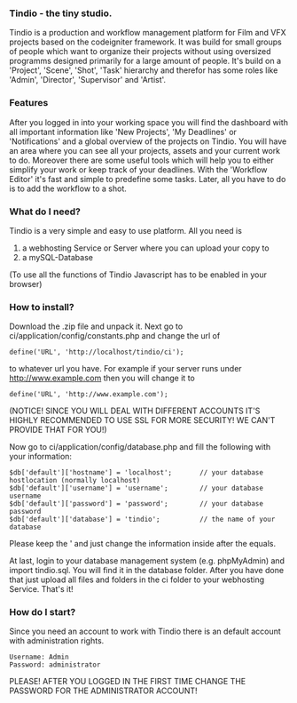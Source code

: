 ### Tindio - the tiny studio.
Tindio is a production and workflow management platform for Film and VFX projects based on the codeigniter framework. It was build for small groups of people which want to organize their projects without using oversized programms designed primarily for a large amount of people. It's build on a 'Project', 'Scene', 'Shot', 'Task' hierarchy and therefor has some roles like 'Admin', 'Director', 'Supervisor' and 'Artist'.

### Features
After you logged in into your working space you will find the dashboard with all important information like 'New Projects', 'My Deadlines' or 'Notifications' and a global overview of the projects on Tindio.
You will have an area where you can see all your projects, assets and your current work to do. Moreover there are some useful tools which will help you to either simplify your work or keep track of your deadlines. With the 'Workflow Editor' it's fast and simple to predefine some tasks. Later, all you have to do is to add the workflow to a shot.

### What do I need?
Tindio is a very simple and easy to use platform. All you need is

1. a webhosting Service or Server where you can upload your copy to
2. a mySQL-Database

(To use all the functions of Tindio Javascript has to be enabled in your browser)

### How to install?
Download the .zip file and unpack it. Next go to ci/application/config/constants.php and change the url of
```
define('URL', 'http://localhost/tindio/ci');
```
to whatever url you have. For example if your server runs under http://www.example.com then you will change it to
```
define('URL', 'http://www.example.com');
```

(NOTICE! SINCE YOU WILL DEAL WITH DIFFERENT ACCOUNTS IT'S HIGHLY RECOMMENDED TO USE SSL FOR MORE SECURITY! WE CAN'T PROVIDE THAT FOR YOU!)

Now go to ci/application/config/database.php and fill the following with your information:
```
$db['default']['hostname'] = 'localhost';       // your database hostlocation (normally localhost)
$db['default']['username'] = 'username';        // your database username
$db['default']['password'] = 'password';        // your database password
$db['default']['database'] = 'tindio';          // the name of your database
```
Please keep the ' and just change the information inside after the equals.

At last, login to your database management system (e.g. phpMyAdmin) and import tindio.sql. You will find it in the database folder. After you have done that just upload all files and folders in the ci folder to your webhosting Service.
That's it!

### How do I start?
Since you need an account to work with Tindio there is an default account with administration rights.
```
Username: Admin
Password: administrator
```

PLEASE! AFTER YOU LOGGED IN THE FIRST TIME CHANGE THE PASSWORD FOR THE ADMINISTRATOR ACCOUNT!
